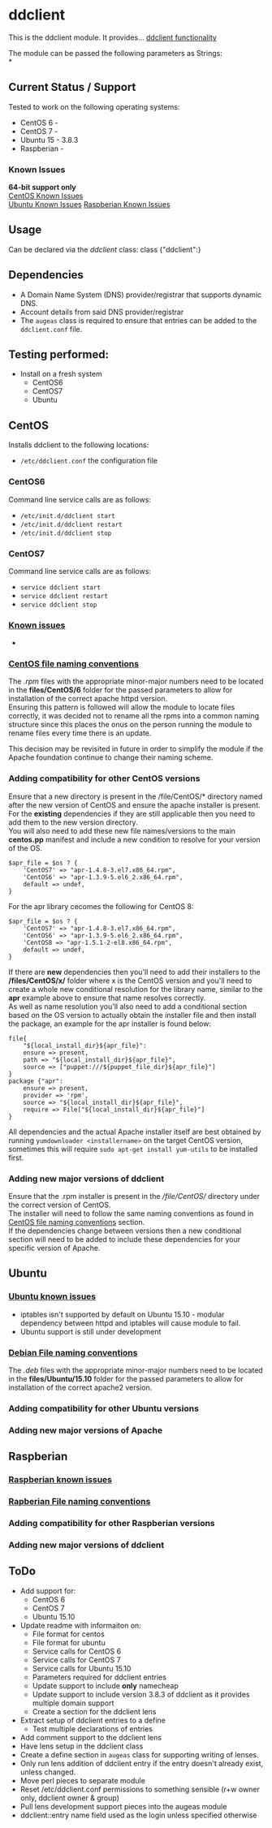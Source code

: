 # ddclient

This is the ddclient module. It provides... [ddclient functionality](https://sourceforge.net/p/ddclient/wiki/Home/)

The module can be passed the following parameters as Strings:  
* 
  
## Current Status / Support
Tested to work on the following operating systems:
* CentOS 6 - 
* CentOS 7 - 
* Ubuntu 15 - 3.8.3
* Raspberian - 

### Known Issues  
**64-bit support only**  
[CentOS Known Issues](#CentOS_known_issues)  
[Ubuntu Known Issues](#Ubuntu_known_issues)
[Raspberian Known Issues](#Raspberian_known_issues)

## Usage 
Can be declared via the *ddclient* class:
	class {"ddclient":}
  
## Dependencies
* A Domain Name System (DNS) provider/registrar that supports dynamic DNS.
* Account details from said DNS provider/registrar
* The `augeas` class is required to ensure that entries can be added to the `ddclient.conf` file.

## Testing performed:
* Install on a fresh system
	* CentOS6
	* CentOS7
	* Ubuntu
	
## CentOS
Installs ddclient to the following locations:
* `/etc/ddclient.conf` the configuration file

### CentOS6
Command line service calls are as follows:  
* `/etc/init.d/ddclient start`
* `/etc/init.d/ddclient restart`
* `/etc/init.d/ddclient stop`

### CentOS7
Command line service calls are as follows:
* `service ddclient start`
* `service ddclient restart`
* `service ddclient stop`

### <a href="CentOS_known_issues">Known issues</a>
* 

### <a href="CentOS_file_naming_conventions">CentOS file naming conventions</a>
The *.rpm* files with the appropriate minor-major numbers need to be located in the **files/CentOS/6** folder for the passed parameters to allow for installation of the correct apache httpd version.  
Ensuring this pattern is followed will allow the module to locate files correctly, it was decided not to rename all the rpms into a common naming structure since this places the onus on the person running the module to rename files every time there is an update.  

This decision may be revisited in future in order to simplify the module if the Apache foundation continue to change their naming scheme.  
### Adding compatibility for other CentOS versions
Ensure that a new directory is present in the /file/CentOS/* directory named after the new version of CentOS and ensure the apache installer is present.    
For the **existing** dependencies if they are still applicable then you need to add them to the new version directory.   
You will also need to add these new file names/versions to the main **centos.pp** manifest and include a new condition to resolve for your version of the OS.  

	$apr_file = $os ? {
    	'CentOS7' => "apr-1.4.8-3.el7.x86_64.rpm",
    	'CentOS6' => "apr-1.3.9-5.el6_2.x86_64.rpm",
    	default => undef,
	}

For the apr library cecomes the following for CentOS 8:  


	$apr_file = $os ? {
    	'CentOS7' => "apr-1.4.8-3.el7.x86_64.rpm",
    	'CentOS6' => "apr-1.3.9-5.el6_2.x86_64.rpm",
		'CentOS8 => "apr-1.5.1-2-el8.x86_64.rpm",
    	default => undef,
	}


If there are **new** dependencies then you'll need to add their installers to the **/files/CentOS/x/** folder where x is the CentOS version and you'll need to create a whole new conditional resolution for the library name, similar to the **apr** example above to ensure that name resolves correctly.  
As well as name resolution you'll also need to add a conditional section based on the OS version to actually obtain the installer file and then install the package, an example for the apr installer is found below:  

	file{
    	"${local_install_dir}${apr_file}":
    	ensure => present,
    	path => "${local_install_dir}${apr_file}",
    	source => ["puppet:///${puppet_file_dir}${apr_file}"]
	}
	package {"apr":
    	ensure => present,
    	provider => 'rpm',
    	source => "${local_install_dir}${apr_file}",
    	require => File["${local_install_dir}${apr_file}"]
	}


All dependencies and the actual Apache installer itself are best obtained by running `yumdownloader <installername>` on the target CentOS version, sometimes this will require `sudo apt-get install yum-utils` to be installed first.  

### Adding new major versions of ddclient
Ensure that the .rpm installer is present in the */file/CentOS/* directory under the correct version of CentOS.  
The installer will need to follow the same naming conventions as found in [CentOS file naming conventions](CentOS_file_naming_conventions) section.  
If the dependencies change between versions then a new conditional section will need to be added to include these dependencies for your specific version of Apache.  

## Ubuntu
### <a href="Ubuntu_known_issues">Ubuntu known issues</a>
* iptables isn't supported by default on Ubuntu 15.10 - modular dependency between httpd and iptables will cause module to fail.
* Ubuntu support is still under development

### <a href="Debian_file_naming_conventions">Debian File naming conventions</a>
The *.deb* files with the appropriate minor-major numbers need to be located in the **files/Ubuntu/15.10** folder for the passed parameters to allow for installation of the correct apache2 version.  
<!--
The naming of these *.deb* files should follow the following convention in order for the correct version to be selected:  
**apache2_&ltmajor_version$gt%2E&ltminor_version$gt%2E&ltpatch_version$gt-Ubuntu_&ltubuntu_version$gt_amd64.deb**  
an example would be:  
`apache2_2.4.12-Ubuntu_15.10_amd64.deb`
-->
### Adding compatibility for other Ubuntu versions
### Adding new major versions of Apache

## Raspberian
### <a href="Raspberian_known_issues">Raspberian known issues</a>
### <a href="Raspberian_file_naming_conventions">Rapberian File naming conventions</a>
### Adding compatibility for other Raspberian versions
### Adding new major versions of ddclient


## ToDo
* Add support for:
  * CentOS 6
  * CentOS 7
  * Ubuntu 15.10
* Update readme with informaiton on:
  * File format for centos
  * File format for ubuntu
  * Service calls for CentOS 6
  * Service calls for CentOS 7
  * Service calls for Ubuntu 15.10
  * Parameters required for ddclient entries 
  * Update support to include **only** namecheap
  * Update support to include version 3.8.3 of ddclient as it provides multiple domain support
  * Create a section for the ddclient lens
* Extract setup of ddclient entries to a define
  * Test multiple declarations of entries 
* Add comment support to the ddclient lens
* Have lens setup in the ddclient class
* Create a define section in `augeas` class for supporting writing of lenses.
* Only run lens addition of ddclient entry if the entry doesn't already exist, unless changed.
* Move perl pieces to separate module
* Reset /etc/ddclient.conf permissions to something sensible (r+w owner only, ddclient owner & group)
* Pull lens development support pieces into the augeas module
* ddclient::entry name field used as the login unless specified otherwise